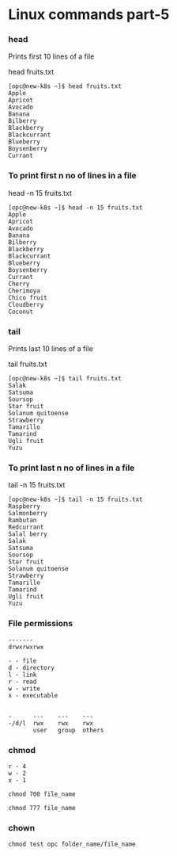 # Linux commands part-5

### head
Prints first 10 lines of a file

head fruits.txt

```
[opc@new-k8s ~]$ head fruits.txt
Apple
Apricot
Avocado
Banana
Bilberry
Blackberry
Blackcurrant
Blueberry
Boysenberry
Currant
```

### To print first n no of lines in a file

head -n 15 fruits.txt

```
[opc@new-k8s ~]$ head -n 15 fruits.txt
Apple
Apricot
Avocado
Banana
Bilberry
Blackberry
Blackcurrant
Blueberry
Boysenberry
Currant
Cherry
Cherimoya
Chico fruit
Cloudberry
Coconut
```

### tail
Prints last 10 lines of a file

tail fruits.txt

```
[opc@new-k8s ~]$ tail fruits.txt
Salak
Satsuma
Soursop
Star fruit
Solanum quitoense
Strawberry
Tamarillo
Tamarind
Ugli fruit
Yuzu
```

### To print last n no of lines in a file

tail -n 15 fruits.txt

```
[opc@new-k8s ~]$ tail -n 15 fruits.txt
Raspberry
Salmonberry
Rambutan
Redcurrant
Salal berry
Salak
Satsuma
Soursop
Star fruit
Solanum quitoense
Strawberry
Tamarillo
Tamarind
Ugli fruit
Yuzu
```

### File permissions
```
-------
drwxrwxrwx

- - file
d - directory
l - link
r - read
w - write
x - executable


-      ---    ---    ---
-/d/l  rwx    rwx    rwx
       user   group  others
```

### chmod
```
r - 4
w - 2
x - 1

chmod 700 file_name

chmod 777 file_name
```

### chown
```
chmod test opc folder_name/file_name
```
